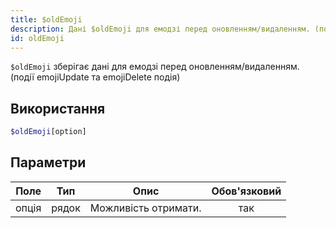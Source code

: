 ```yaml
---
title: $oldEmoji
description: Дані $oldEmoji для емодзі перед оновленням/видаленням. (події emojiUpdate та emojiDelete подія)
id: oldEmoji
---
```


`$oldEmoji` зберігає дані для емодзі перед оновленням/видаленням. (події emojiUpdate та emojiDelete подія)

## Використання

```php
$oldEmoji[option]
```

## Параметри

| Поле  | Тип   | Опис                 | Обов'язковий |
| ----- | ----- | -------------------- |:------------:|
| опція | рядок | Можливість отримати. |     так      |